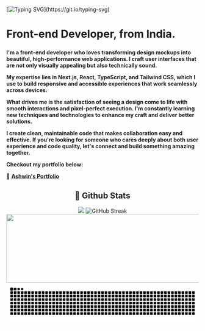 [![Typing SVG](https://readme-typing-svg.demolab.com?font=Tisa&size=22&pause=1000&multiline=true&random=false&width=435&height=70&lines=Hey!+Nice+to+meet+you%2C+I'm+Ashwin.;Welcome+to+my+profile!)](https://git.io/typing-svg)
<h1 align="left">Front-end Developer, from India.</h1>

###
**I'm a front-end developer who loves transforming design mockups into beautiful, high-performance web applications. I craft user interfaces that are not only visually appealing but also technically sound.**

**My expertise lies in Next.js, React, TypeScript, and Tailwind CSS, which I use to build responsive and accessible experiences that work seamlessly across devices.**

**What drives me is the satisfaction of seeing a design come to life with smooth interactions and pixel-perfect execution. I'm constantly learning new techniques and technologies to enhance my craft and deliver better solutions.**

**I create clean, maintainable code that makes collaboration easy and effective. If you're looking for someone who cares deeply about both user experience and code quality, let's connect and build something amazing together.**

**Checkout my portfolio below:**

📂 **[Ashwin's Portfolio](https://ashwin-s-nambiar.is-a.dev/)**

<h2 align="center"> 👾 Github Stats</h2>
<div align="center">
 <img src="https://github-readme-stats-ecru-gamma-17.vercel.app/api?username=ashwin-s-nambiar&border_radius=4&card_width=200&count_private=true&show_icons=true&theme=dark&hide_border=true" height="180em"/>
 <img src="https://github-readme-streak-stats-7rh9.vercel.app/?user=Ashwin-S-Nambiar&theme=dark&card_width=400&hide_border=true&border_radius=4" height="180em" alt="GitHub Streak" />
 <img height="180em" width="520px" src="https://github-profile-summary-cards.vercel.app/api/cards/profile-details?username=Ashwin-S-Nambiar&theme=dark&border_radius=4" />
</div>  

<div align="center">
  <picture>
    <source media="(prefers-color-scheme: dark)" srcset="https://raw.githubusercontent.com/Ashwin-S-Nambiar/Ashwin-S-Nambiar/output/github-contribution-grid-snake-dark.svg">
    <source media="(prefers-color-scheme: light)" srcset="https://raw.githubusercontent.com/Ashwin-S-Nambiar/Ashwin-S-Nambiar/output/github-contribution-grid-snake.svg">
    <img alt="github contribution grid snake animation" src="https://raw.githubusercontent.com/Ashwin-S-Nambiar/Ashwin-S-Nambiar/output/github-contribution-grid-snake.svg">
  </picture>
</div>
